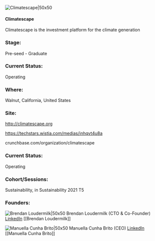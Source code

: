 

![Climatescape|50x50](https://apimg.techstars.com/connect/images/image_files/61a56c59713f141142b379bd/original/Climatescape_Logo.png)

#### Climatescape
Climatescape is the investment platform for the climate generation

### Stage: 
Pre-seed - Graduate 

### Current Status: 
Operating

### Where:
Walnut, California, United States

### Site:
http://climatescape.org

https://techstars.wistia.com/medias/inhqvt4u8a

crunchbase.com/organization/climatescape

### Current Status: 
Operating

### Cohort/Sessions: 
Sustainability, in Sustainability 2021 T5

### Founders: 

![Brendan Loudermilk|50x50](https://apimg.techstars.com/connect/images/image_files/6160b9e247176000074afa77/original/Mammoth.jpeg) Brendan Loudermilk (CTO & Co-Founder) [LinkedIn](https://linkedin.com/in/loudermilk) [[Brendan Loudermilk]]

![Manuella Cunha Brito|50x50](https://apimg.techstars.com/connect/images/image_files/6136285e34ed270007535ba7/original/Manuella_Cunha_Head.jpg) Manuella Cunha Brito (CEO) [LinkedIn](https://linkedin.com/in/manuellabrito) [[Manuella Cunha Brito]]


